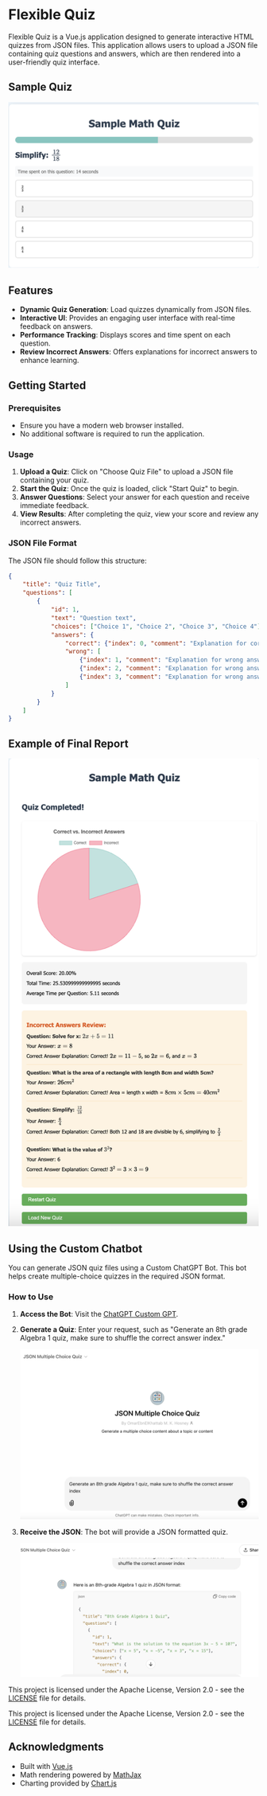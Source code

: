 # Flexible Quiz

Flexible Quiz is a Vue.js application designed to generate interactive HTML quizzes from JSON files. This application allows users to upload a JSON file containing quiz questions and answers, which are then rendered into a user-friendly quiz interface.

## Sample Quiz

![Sample Quiz](sample_quiz.png)

## Features

- **Dynamic Quiz Generation**: Load quizzes dynamically from JSON files.
- **Interactive UI**: Provides an engaging user interface with real-time feedback on answers.
- **Performance Tracking**: Displays scores and time spent on each question.
- **Review Incorrect Answers**: Offers explanations for incorrect answers to enhance learning.

## Getting Started

### Prerequisites

- Ensure you have a modern web browser installed.
- No additional software is required to run the application.

### Usage

1. **Upload a Quiz**: Click on "Choose Quiz File" to upload a JSON file containing your quiz.
2. **Start the Quiz**: Once the quiz is loaded, click "Start Quiz" to begin.
3. **Answer Questions**: Select your answer for each question and receive immediate feedback.
4. **View Results**: After completing the quiz, view your score and review any incorrect answers.

### JSON File Format

The JSON file should follow this structure:

```json
{
    "title": "Quiz Title",
    "questions": [
        {
            "id": 1,
            "text": "Question text",
            "choices": ["Choice 1", "Choice 2", "Choice 3", "Choice 4"],
            "answers": {
                "correct": {"index": 0, "comment": "Explanation for correct answer"},
                "wrong": [
                    {"index": 1, "comment": "Explanation for wrong answer"},
                    {"index": 2, "comment": "Explanation for wrong answer"},
                    {"index": 3, "comment": "Explanation for wrong answer"}
                ]
            }
        }
    ]
}
```

## Example of Final Report

![Final Report](final_report.png)

## Using the Custom Chatbot

You can generate JSON quiz files using a Custom ChatGPT Bot. This bot helps create multiple-choice quizzes in the required JSON format.

### How to Use

1. **Access the Bot**: Visit the [ChatGPT Custom GPT](https://chatgpt.com/g/g-5ZAIVfT89-json-multiple-choice-quiz).
2. **Generate a Quiz**: Enter your request, such as "Generate an 8th grade Algebra 1 quiz, make sure to shuffle the correct answer index."

   ![Custom Bot Request](CustomBot.png)

3. **Receive the JSON**: The bot will provide a JSON formatted quiz.

   ![Custom Bot Reply](CustomBotReply.png)

This project is licensed under the Apache License, Version 2.0 - see the [LICENSE](LICENSE) file for details.

This project is licensed under the Apache License, Version 2.0 - see the [LICENSE](LICENSE) file for details.

## Acknowledgments

- Built with [Vue.js](https://vuejs.org/)
- Math rendering powered by [MathJax](https://www.mathjax.org/)
- Charting provided by [Chart.js](https://www.chartjs.org/)
